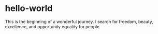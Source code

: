 # hello-world
This is the beginning of a wonderful journey.
I search for freedom, beauty, excellence, and opportunity equality for people.

